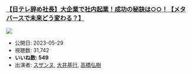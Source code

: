 ### [【日テレ辞め社長】大企業で社内起業！成功の秘訣は○○！【メタバースで未来どう変わる？】](https://www.youtube.com/watch?v=HHxquHQmmsQ)
[![](https://img.youtube.com/vi/HHxquHQmmsQ/sddefault.jpg)](https://www.youtube.com/watch?v=HHxquHQmmsQ)
-   公開日: 2023-05-29
-   視聴数: 31,742
-   **いいね数: 549**
-   出演者: [スザンヌ](/rehacq_fan/people/スザンヌ "wikilink"), [大井基行](/rehacq_fan/people/大井基行 "wikilink"), [高橋弘樹](/rehacq_fan/people/高橋弘樹 "wikilink")
